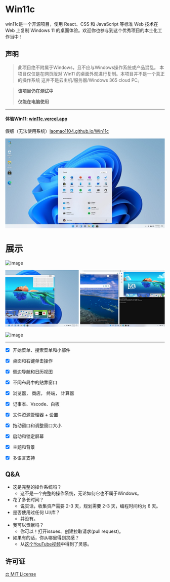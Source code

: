 # Win11c

win11c是一个开源项目，使用 React、CSS 和 JavaScript 等标准 Web 技术在 Web 上复制 Windows 11 的桌面体验。欢迎你也参与到这个优秀项目的本土化工作当中！

## 声明

> 此项目绝不附属于Windows，且不应与Windows操作系统或产品混乱。
> 本项目仅仅是在网页版对 Win11 的桌面外观进行复制。本项目并不是一个真正的操作系统
> 这并不是云主机/服务器/Windows 365 cloud PC。



>
> **该项目仍在测试中**
>
>**仅能在电脑使用**
> 
------------
#### 体验Win11: [win11c.vercel.app](https://win11c.vercel.app)
  假版（无法使用系统）[laomao1104.github.io/Win11c](https://laomao1104.github.io/Win11c/)

![Home](./public/img/home.jpg)

# 展示

![image](https://user-images.githubusercontent.com/89068816/154832868-6ec81a0b-0bc3-4e77-a4bf-3391b852fe9c.png)

![pic1](./public/img/gallery2.jpg)

![image](https://user-images.githubusercontent.com/89068816/154832942-b3e435dd-5fe4-4bc1-a9be-34262698625d.png)

-----------------------

- [x] 开始菜单、搜索菜单和小部件
- [x] 桌面和右键单击操作
- [x] 侧边导航和日历视图
- [x] 不同布局中的贴靠窗口
- [x] 浏览器， 商店， 终端， 计算器
- [x] 记事本、Vscode、白板
- [x] 文件资源管理器 + 设置
- [x] 拖动窗口和调整窗口大小
- [x] 启动和锁定屏幕
- [x] 主题和背景
- [x] 多语言支持


 ## Q&A

- 这是完整的操作系统吗？
  - 这不是一个完整的操作系统，无论如何它也不属于Windows。
- 花了多长时间？
  - 说实话，收集资产需要 2-3 天，规划需要 2-3 天，编程时间约为 6 天。
- 是否使用过任何 UI/库？
  - 并没有。
- 我可以贡献吗？
  - 你可以！打开issues、创建拉取请求(pull request)。
- 如果有的话，你从哪里得到灵感？
  - 从[这个YouTube视频](https://www.youtube.com/watch?v=OtOmxa9UMe8)中得到了灵感。


## 许可证

[⚖️ MIT License](LICENCE)
